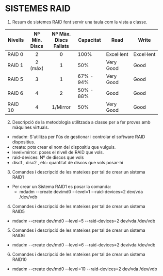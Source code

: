 # SISTEMES RAID

1. Resum de sistemes RAID fent servir una taula com la vista a classe.

| Nivells | Nº Mín. Discs | Nº Màx. Discs Fallats | Capacitat | Read | Write |
------------ | :------------: | :------------: | ------------ | ------------ | ------------ |
|    RAID 0     |       2        |       0        |      100%      |   Excel·lent   |    Excel·lent | 
|    RAID 1     |       2 (máx)  |       1        |      50%       |   Very Good    |    Good | 
|    RAID 5     |       3        |       1        |   67% - 94%    |   Very Good    |    Good |
|    RAID 6     |       4        |       2        |   50% - 88%    |     Good       |    Good |
|    RAID 10    |       4        |   1/Mirror     |      50%       |   Very Good    |    Good |
    
2. Descripció de la metodologia utilitzada a classe per a fer proves amb màquines virtuals.
- mdadm: S'utilitza per l'ús de gestionar i controlar el software RAID dispositius.
- create: pots crear el nom del dispositiu que vulguis.
- level=mirror: poses el nivell de RAID que vols.
- raid-devices: Nº de discos que vols 
- disc1 , disc2 , etc: quantitat de discos que vols posar-hi 

3. Comandes i descripció de les mateixes per tal de crear un sistema RAID1
- Per crear un Sistema RAID1 es posar la comanda: 
    - mdadm --create dev/md0 --level=1 --raid-devices=2 dev/vda /dev/vdb

4. Comandes i descripció de les mateixes per tal de crear un sistema RAID5
- mdadm --create dev/md0 --level=5 --raid-devices=2 dev/vda /dev/vdb

5. Comandes i descripció de les mateixes per tal de crear un sistema RAID6
- mdadm --create dev/md0 --level=6 --raid-devices=2 dev/vda /dev/vdb

6. Comandes i descripció de les mateixes per tal de crear un sistema RAID10
- mdadm --create dev/md0 --level=10 --raid-devices=2 dev/vda /dev/vdb
